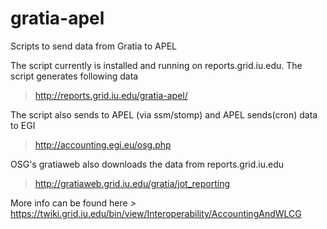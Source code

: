 gratia-apel
===========

Scripts to send data from Gratia to APEL

The script currently is installed and running on reports.grid.iu.edu. The script generates following data
> http://reports.grid.iu.edu/gratia-apel/

The script also sends to APEL (via ssm/stomp) and APEL sends(cron) data to EGI
> http://accounting.egi.eu/osg.php

OSG's gratiaweb also downloads the data from reports.grid.iu.edu
> http://gratiaweb.grid.iu.edu/gratia/jot_reporting

More info can be found here > https://twiki.grid.iu.edu/bin/view/Interoperability/AccountingAndWLCG


